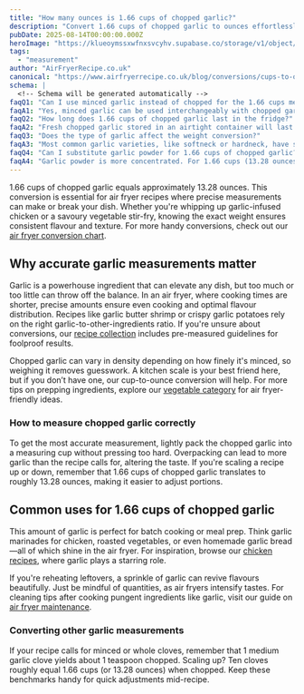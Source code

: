 ```yaml
---
title: "How many ounces is 1.66 cups of chopped garlic?"
description: "Convert 1.66 cups of chopped garlic to ounces effortlessly with our simple guide—perfect for air fryer recipes and precise cooking."
pubDate: 2025-08-14T00:00:00.000Z
heroImage: "https://klueoymssxwfnxsvcyhv.supabase.co/storage/v1/object/public/Shmucket/how-many-ounces-is-166-cups-chopped-garlic.webp"
tags:
  - "measurement"
author: "AirFryerRecipe.co.uk"
canonical: "https://www.airfryerrecipe.co.uk/blog/conversions/cups-to-ounces/how-many-ounces-is-166-cups-chopped-garlic"
schema: |
  <!-- Schema will be generated automatically -->
faqQ1: "Can I use minced garlic instead of chopped for the 1.66 cups measurement?"
faqA1: "Yes, minced garlic can be used interchangeably with chopped garlic in most recipes. However, minced garlic is slightly denser, so you might need a tiny bit less by volume. For accuracy, weigh it—1.66 cups of minced garlic is still roughly 13.28 ounces."
faqQ2: "How long does 1.66 cups of chopped garlic last in the fridge?"
faqA2: "Fresh chopped garlic stored in an airtight container will last about 1 week in the fridge. For longer storage, freeze it in portions. Just note that frozen garlic may lose some pungency, so adjust quantities in your air fryer recipes accordingly."
faqQ3: "Does the type of garlic affect the weight conversion?"
faqA3: "Most common garlic varieties, like softneck or hardneck, have similar densities when chopped. However, elephant garlic (milder and larger) will yield slightly different weights. Stick to standard garlic for the 1.66 cups = 13.28 ounces conversion."
faqQ4: "Can I substitute garlic powder for 1.66 cups of chopped garlic?"
faqA4: "Garlic powder is more concentrated. For 1.66 cups (13.28 ounces) of chopped garlic, use about 5 tablespoons of powder. Rehydrate it with a bit of water to mimic fresh garlic’s texture in air fryer dishes."
---
```

<p>1.66 cups of chopped garlic equals approximately 13.28 ounces. This conversion is essential for air fryer recipes where precise measurements can make or break your dish. Whether you're whipping up garlic-infused chicken or a savoury vegetable stir-fry, knowing the exact weight ensures consistent flavour and texture. For more handy conversions, check out our <a href=https://www.airfryerrecipe.co.uk/air-fryer-conversion-chart>air fryer conversion chart</a>.</p>  

<h2>Why accurate garlic measurements matter</h2>  
<p>Garlic is a powerhouse ingredient that can elevate any dish, but too much or too little can throw off the balance. In an air fryer, where cooking times are shorter, precise amounts ensure even cooking and optimal flavour distribution. Recipes like garlic butter shrimp or crispy garlic potatoes rely on the right garlic-to-other-ingredients ratio. If you're unsure about conversions, our <a href=https://www.airfryerrecipe.co.uk/recipes>recipe collection</a> includes pre-measured guidelines for foolproof results.</p>  

<p>Chopped garlic can vary in density depending on how finely it's minced, so weighing it removes guesswork. A kitchen scale is your best friend here, but if you don’t have one, our cup-to-ounce conversion will help. For more tips on prepping ingredients, explore our <a href=https://www.airfryerrecipe.co.uk/recipe-category/vegetables>vegetable category</a> for air fryer-friendly ideas.</p>  

<h3>How to measure chopped garlic correctly</h3>  
<p>To get the most accurate measurement, lightly pack the chopped garlic into a measuring cup without pressing too hard. Overpacking can lead to more garlic than the recipe calls for, altering the taste. If you're scaling a recipe up or down, remember that 1.66 cups of chopped garlic translates to roughly 13.28 ounces, making it easier to adjust portions.</p>  

<h2>Common uses for 1.66 cups of chopped garlic</h2>  
<p>This amount of garlic is perfect for batch cooking or meal prep. Think garlic marinades for chicken, roasted vegetables, or even homemade garlic bread—all of which shine in the air fryer. For inspiration, browse our <a href=https://www.airfryerrecipe.co.uk/recipe-category/chicken>chicken recipes</a>, where garlic plays a starring role.</p>  

<p>If you're reheating leftovers, a sprinkle of garlic can revive flavours beautifully. Just be mindful of quantities, as air fryers intensify tastes. For cleaning tips after cooking pungent ingredients like garlic, visit our guide on <a href=https://www.airfryerrecipe.co.uk/air-fryer-cleaner>air fryer maintenance</a>.</p>  

<h3>Converting other garlic measurements</h3>  
<p>If your recipe calls for minced or whole cloves, remember that 1 medium garlic clove yields about 1 teaspoon chopped. Scaling up? Ten cloves roughly equal 1.66 cups (or 13.28 ounces) when chopped. Keep these benchmarks handy for quick adjustments mid-recipe.</p>
